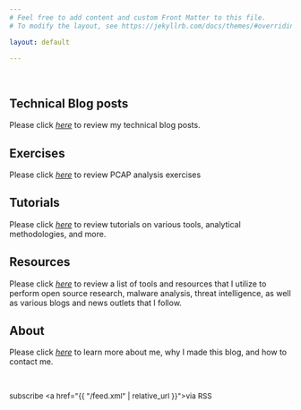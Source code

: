```yaml
---
# Feel free to add content and custom Front Matter to this file.
# To modify the layout, see https://jekyllrb.com/docs/themes/#overriding-theme-defaults

layout: default

---
```


&nbsp;
&nbsp;

## **Technical Blog posts**
Please click *[here](/posts/)* to review my technical blog posts.

## **Exercises**
Please click *[here](/exercises)* to review PCAP analysis exercises

## **Tutorials**
Please click *[here](/tutorials)* to review tutorials on various tools, analytical methodologies, and more.

## **Resources**
Please click *[here](/resources)* to review a list of tools and resources that I utilize to perform open source research, malware analysis, threat intelligence, as well as various blogs and news outlets that I follow.

## **About**
Please click *[here](/about/)* to learn more about me, why I made this blog, and how to contact me.

&nbsp;
&nbsp;
&nbsp;
&nbsp;
&nbsp;
&nbsp;
&nbsp;
&nbsp;
&nbsp;
&nbsp;
&nbsp;
&nbsp;
&nbsp;
&nbsp;
&nbsp;
&nbsp;


<span style="font-size:small;"> subscribe <a href="{{ "/feed.xml" | relative_url }}">via RSS</a></span>
